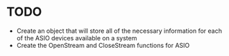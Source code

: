 # TODO

- Create an object that will store all of the necessary information for each of the
    ASIO devices available on a system
- Create the OpenStream and CloseStream functions for ASIO
